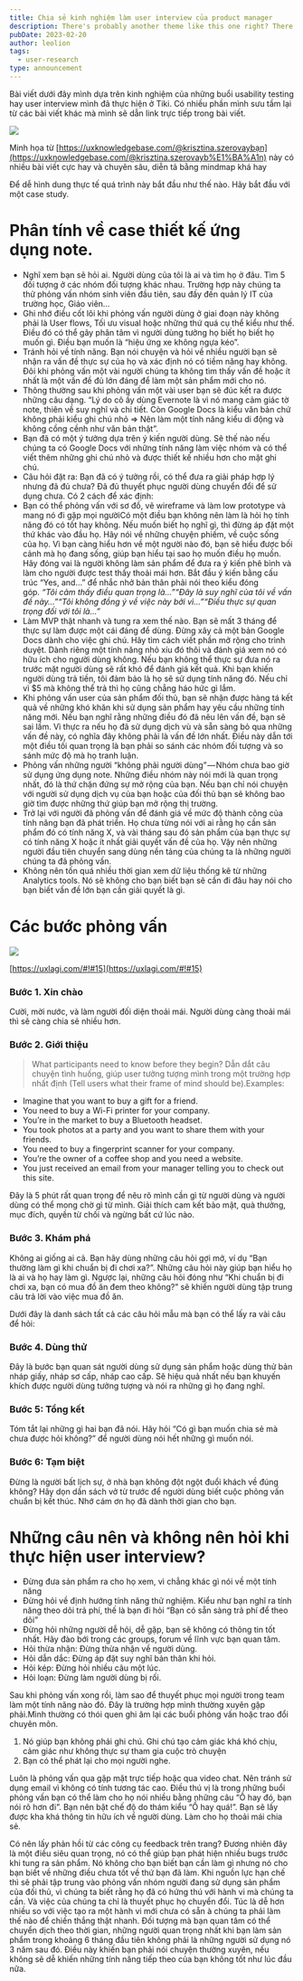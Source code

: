 ```yaml
---
title: Chia sẻ kinh nghiệm làm user interview của product manager
description: There's probably another theme like this one right? There just has to be! There's only one in the entire internet? I'm a tad skeptical about that.
pubDate: 2023-02-20
author: leolion
tags:
  - user-research
type: announcement
---
```

Bài viết dưới đây mình dựa trên kinh nghiệm của những buổi usability testing hay user interview mình đã thực hiện ở Tiki. Có nhiều phần mình sưu tầm lại từ các bài viết khác mà mình sẽ dẫn link trực tiếp trong bài viết.

![](https://i.imgur.com/BZvzaE1.jpeg)


Minh họa từ [https://uxknowledgebase.com/@krisztina.szerovaybạn](https://uxknowledgebase.com/@krisztina.szerovayb%E1%BA%A1n) này có nhiều bài viết cực hay và chuyên sâu, diễn tả bằng mindmap khá hay

Để dễ hình dung thực tế quá trình này bắt đầu như thế nào. Hãy bắt đầu với một case study.

# Phân tính về case thiết kế ứng dụng note.

- Nghĩ xem bạn sẽ hỏi ai. Người dùng của tôi là ai và tìm họ ở đâu. Tìm 5 đối tượng ở các nhóm đối tượng khác nhau. Trường hợp này chúng ta thử phỏng vấn nhóm sinh viên đầu tiên, sau đấy đến quản lý IT của trường học, Giáo viên…
- Ghi nhớ điều cốt lõi khi phỏng vấn người dùng ở giai đoạn này không phải là User flows, Tối ưu visual hoặc những thứ quá cụ thể kiểu như thế. Điều đó có thể gây phân tâm vì người dùng tưởng họ biết họ biết họ muốn gì. Điều bạn muốn là “hiệu ứng xe không ngựa kéo”.
- Tránh hỏi về tính năng. Bạn nói chuyện và hỏi về nhiều người bạn sẽ nhận ra vấn đề thực sự của họ và xác định nó có tiềm năng hay không. Đôi khi phỏng vấn một vài người chúng ta không tìm thấy vấn đề hoặc ít nhất là một vấn đề đủ lớn đáng để làm một sản phẩm mới cho nó.
- Thông thường sau khi phỏng vấn một vài user bạn sẽ đúc kết ra được những câu dạng. “Lý do cô ấy dùng Evernote là vì nó mang cảm giác tờ note, thiên về suy nghĩ và chi tiết. Còn Google Docs là kiểu văn bản chứ không phải kiểu ghi chú nhỏ => Nên làm một tính năng kiểu di động và không cồng cềnh như văn bản thật”.
- Bạn đã có một ý tưởng dựa trên ý kiến người dùng. Sẽ thế nào nếu chúng ta có Google Docs với những tính năng làm việc nhóm và có thể viết thêm những ghi chú nhỏ và được thiết kế nhiều hơn cho mặt ghi chú.
- Câu hỏi đặt ra: Bạn đã có ý tưởng rồi, có thể đưa ra giải pháp hợp lý nhưng đã đủ chưa? Đã đủ thuyết phục người dùng chuyển đổi để sử dụng chưa. Có 2 cách để xác định:
- Bạn có thể phỏng vấn với sơ đồ, vẽ wireframe và làm low prototype và mang nó đi gặp mọi ngườiCó một điều bạn không nên làm là hỏi họ tính năng đó có tốt hay không. Nếu muốn biết họ nghĩ gì, thì đừng áp đặt một thứ khác vào đầu họ. Hãy nói về những chuyện phiếm, về cuộc sống của họ. Vì bạn càng hiểu hơn về một người nào đó, bạn sẽ hiểu được bối cảnh mà họ đang sống, giúp bạn hiểu tại sao họ muốn điều họ muốn. Hãy đóng vai là người không làm sản phẩm để đưa ra ý kiến phê bình và làm cho người được test thấy thoải mái hơn. Bắt đầu ý kiến bằng cấu trúc “Yes, and…” để nhắc nhở bản thân phải nói theo kiểu đóng góp. _“Tôi cảm thấy điều quan trọng là…”“Đây là suy nghĩ của tôi về vấn đề này…”“Tôi không đồng ý về việc này bởi vì…”“Điều thực sự quan trọng đối với tôi là…”_
- Làm MVP thật nhanh và tung ra xem thế nào. Bạn sẽ mất 3 tháng để thực sự làm được một cái đáng để dùng. Đừng xây cả một bản Google Docs dành cho việc ghi chú. Hãy tìm cách viết phần mở rộng cho trình duyệt. Dành riêng một tính năng nhỏ xíu đó thôi và đánh giá xem nó có hữu ích cho người dùng không. Nếu bạn không thể thực sự đưa nó ra trước mặt người dùng sẽ rất khó để đánh giá kết quả. Khi bạn khiến người dùng trả tiền, tôi đảm bảo là họ sẽ sử dụng tính năng đó. Nếu chỉ vì $5 mà không thể trả thì họ cũng chẳng háo hức gì lắm.
- Khi phỏng vấn user của sản phẩm đối thủ, bạn sẽ nhận được hàng tá kết quả về những khó khăn khi sử dụng sản phẩm hay yêu cầu những tính năng mới. Nếu bạn nghĩ rằng những điều đó đã nêu lên vấn đề, bạn sẽ sai lầm. Vì thực ra nếu họ đã sử dụng dịch vù và sẵn sàng bỏ qua những vấn đề này, có nghĩa đây không phải là vấn đề lớn nhất. Điều này dẫn tới một điều tối quan trọng là bạn phải so sánh các nhóm đối tượng và so sánh mức độ mà họ tranh luận.
- Phỏng vấn những người “không phải người dùng” — Nhóm chưa bao giờ sử dụng ứng dụng note. Những điều nhóm này nói mới là quan trọng nhất, đó là thứ chặn đứng sự mở rộng của bạn. Nếu bạn chỉ nói chuyện với người sử dụng dịch vụ của bạn hoặc của đối thủ bạn sẽ không bao giờ tìm được những thứ giúp bạn mở rộng thị trường.
- Trở lại với người đã phỏng vấn để đánh giá về mức độ thành công của tính năng bạn đã phát triển. Họ chưa từng nói với ai rằng họ cần sản phẩm đó có tính năng X, và vài tháng sau đó sản phẩm của bạn thực sự có tính năng X hoặc ít nhất giải quyết vấn đề của họ. Vậy nên những người đầu tiên chuyển sang dùng nền tảng của chúng ta là những người chúng ta đã phỏng vấn.
- Không nên tốn quá nhiều thời gian xem dữ liệu thống kê từ những Analytics tools. Nó sẽ không cho bạn biết bạn sẽ cần đi đâu hay nói cho bạn biết vấn đề lớn bạn cần giải quyết là gì.

# Các bước phỏng vấn

![](https://i.imgur.com/3NTvTEM.png)

[https://uxlagi.com/#!#15](https://uxlagi.com/#!#15)

### Bước 1. Xin chào

Cười, mời nước, và làm người đối diện thoải mái. Người dùng càng thoải mái thì sẽ càng chia sẻ nhiều hơn.

### Bước 2. Giới thiệu

> What participants need to know before they begin? Dẫn dắt câu chuyện tình huống, giúp user tưởng tượng mình trong một trường hợp nhất định (Tell users what their frame of mind should be).Examples:

- Imagine that you want to buy a gift for a friend.
- You need to buy a Wi-Fi printer for your company.
- You’re in the market to buy a Bluetooth headset.
- You took photos at a party and you want to share them with your friends.
- You need to buy a fingerprint scanner for your company.
- You’re the owner of a coffee shop and you need a website.
- You just received an email from your manager telling you to check out this site.

Đây là 5 phút rất quan trọng để nêu rõ mình cần gì từ người dùng và người dùng có thể mong chờ gì từ mình. Giải thích cam kết bảo mật, quà thưởng, mục đích, quyền từ chối và ngừng bất cứ lúc nào.

### Bước 3. Khám phá

Không ai giống ai cả. Bạn hãy dùng những câu hỏi gợi mở, ví dụ “Bạn thường làm gì khi chuẩn bị đi chơi xa?”. Những câu hỏi này giúp bạn hiểu họ là ai và họ hay làm gì. Ngược lại, những câu hỏi đóng như “Khi chuẩn bị đi chơi xa, bạn có mua đồ ăn đem theo không?” sẽ khiến người dùng tập trung câu trả lời vào việc mua đồ ăn.

Dưới đây là danh sách tất cả các câu hỏi mẫu mà bạn có thể lấy ra vài câu để hỏi:

### Bước 4. Dùng thử

Đây là bước bạn quan sát người dùng sử dụng sản phẩm hoặc dùng thử bản nháp giấy, nháp sơ cấp, nháp cao cấp. Sẽ hiệu quả nhất nếu bạn khuyến khích được người dùng tưởng tượng và nói ra những gì họ đang nghĩ.

### Bước 5: Tổng kết

Tóm tắt lại những gì hai bạn đã nói. Hãy hỏi “Có gì bạn muốn chia sẻ mà chưa được hỏi không?” để người dùng nói hết những gì muốn nói.

### Bước 6: Tạm biệt

Đừng là người bất lịch sự, ở nhà bạn không đột ngột đuổi khách về đúng không? Hãy dọn dần sách vở từ trước để người dùng biết cuộc phỏng vấn chuẩn bị kết thúc. Nhớ cám ơn họ đã dành thời gian cho bạn.

# Những câu nên và không nên hỏi khi thực hiện user interview?

- Đừng đưa sản phẩm ra cho họ xem, vì chẳng khác gì nói về một tính năng
- Đừng hỏi về định hướng tính năng thử nghiệm. Kiểu như bạn nghĩ ra tính năng theo dõi trả phí, thế là bạn đi hỏi “Bạn có sẵn sàng trả phí để theo dõi”
- Đừng hỏi những người dễ hỏi, dễ gặp, bạn sẽ không có thông tin tốt nhất. Hãy đào bới trong các groups, forum về lĩnh vực bạn quan tâm.
- Hỏi thừa nhận: Đừng thừa nhận về người dùng.
- Hỏi dẫn dắc: Đừng áp đặt suy nghĩ bản thân khi hỏi.
- Hỏi kép: Đừng hỏi nhiều câu một lúc.
- Hỏi loạn: Đừng làm người dùng bị rối.

Sau khi phỏng vấn xong rồi, làm sao để thuyết phục mọi người trong team làm một tính năng nào đó. Đây là trường hợp mình thường xuyên gặp phải.Mình thường có thói quen ghi âm lại các buổi phỏng vấn hoặc trao đổi chuyên môn.

1. Nó giúp bạn không phải ghi chú. Ghi chú tạo cảm giác khá khó chịu, cảm giác như không thực sự tham gia cuộc trò chuyện
2. Bạn có thể phát lại cho mọi người nghe.

Luôn là phỏng vấn qua gặp mặt trực tiếp hoặc qua video chat. Nên tránh sử dụng email vì không có tính tương tác cao. Điều thú vị là trong những buổi phỏng vấn bạn có thể làm cho họ nói nhiều bằng những câu “Ồ hay đó, bạn nói rõ hơn đi”. Bạn nên bật chế độ do thám kiểu “Ồ hay quá!”. Bạn sẽ lấy được kha khá thông tin hữu ích về người dùng. Làm cho họ thoải mái chia sẻ.

Có nên lấy phản hồi từ các công cụ feedback trên trang? Đương nhiên đây là một điều siêu quan trọng, nó có thể giúp bạn phát hiện nhiều bugs trước khi tung ra sản phẩm. Nó không cho bạn biết bạn cần làm gì nhưng nó cho bạn biết về những điều chưa tốt về thứ bạn đã làm. Khi nguồn lực hạn chế thì sẽ phải tập trung vào phỏng vấn nhóm người đang sử dụng sản phẩm của đối thủ, vì chúng ta biết rằng họ đã có hứng thú với hành vi mà chúng ta cần. Và việc của chúng ta chỉ là thuyết phục họ chuyển đổi. Túc là dễ hơn nhiều so với việc tạo ra một hành vi mới chưa có sẵn à chúng ta phải làm thế nào để chiến thắng thật nhanh. Đối tượng mà bạn quan tâm có thể chuyển dịch theo thời gian, những người quan trọng nhất khi bạn làm sản phẩm trong khoảng 6 tháng đầu tiên không phải là những người sử dụng nó 3 năm sau đó. Điều này khiến bạn phải nói chuyện thường xuyên, nếu không sẽ dễ khiến những tính năng tiếp theo của bạn không tốt như lúc đầu nữa.